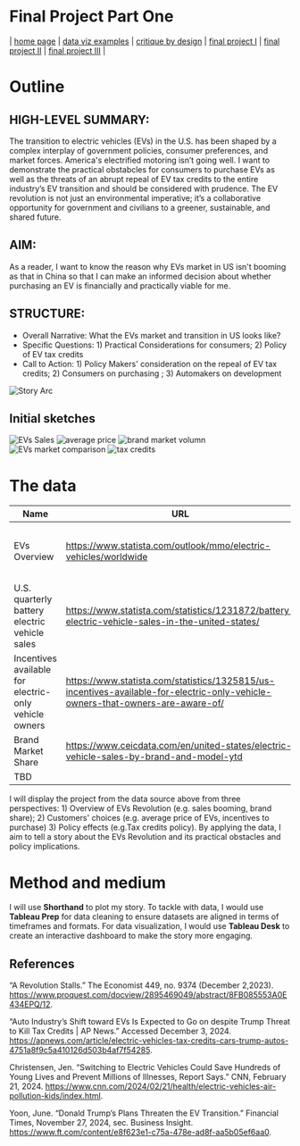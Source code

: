 # Final Project Part One

| [home page](https://myrashen.github.io/Shihan-Shen-portfolio/) | [data viz examples](dataviz-examples) | [critique by design](critique-by-design) | [final project I](final-project-part-one) | [final project II](final-project-part-two) | [final project III](final-project-part-three) |


# Outline 
 
## HIGH-LEVEL SUMMARY:

The transition to electric vehicles (EVs) in the U.S. has been shaped by a complex interplay of government policies, consumer preferences, and market forces. America's electrified motoring isn’t going well. I want to demonstrate the practical obstabcles for consumers to purchase EVs as well as the threats of an abrupt repeal of EV tax credits to the entire industry’s EV transition and should be considered with prudence. The EV revolution is not just an environmental imperative; it’s a collaborative opportunity for government and civilians to a greener, sustainable, and shared future.
 

## AIM:

As a reader, I want to know the reason why EVs market in US isn't booming as that in China so that I can make an informed decision about whether purchasing an EV is financially and practically viable for me. 

## STRUCTURE:

- Overall Narrative: What the EVs market and transition in US looks like?
- Specific Questions: 1) Practical Considerations for consumers; 2) Policy of EV tax credits
- Call to Action: 1) Policy Makers' consideration on the repeal of EV tax credits; 2) Consumers on purchasing ; 3) Automakers on development

![Story Arc](WechatIMG1.jpg)


## Initial sketches

![EVs Sales](21738720148_.pic.jpg)
![average price](31738720169_.pic.jpg)
![brand market volumn](41738720186_.pic.jpg)
![EVs market comparison](51738720204_.pic.jpg)
![tax credits](61738720217_.pic.jpg)





# The data

| Name | URL | Description |
|------|-----|-------------|
|EVs Overview|https://www.statista.com/outlook/mmo/electric-vehicles/worldwide|Several highlights in EVs Revolution worldwide.|
|U.S. quarterly battery electric vehicle sales|https://www.statista.com/statistics/1231872/battery-electric-vehicle-sales-in-the-united-states/|U.S. EVs sales market booming|
|Incentives available for electric-only vehicle owners|https://www.statista.com/statistics/1325815/us-incentives-available-for-electric-only-vehicle-owners-that-owners-are-aware-of/|A survey carried in the U.S. of the tax rebates or discounts.|
|Brand Market Share|https://www.ceicdata.com/en/united-states/electric-vehicle-sales-by-brand-and-model-ytd|Each Brand Share|
|TBD|

I will display the project from the data source above from three perspectives: 1) Overview of EVs Revolution (e.g. sales booming, brand share); 2) Customers' choices (e.g. average price of EVs, incentives to purchase) 3) Policy effects (e.g.Tax credits policy). By applying the data, I aim to tell a story about the EVs Revolution and its practical obstacles and policy implications.

# Method and medium

I will use **Shorthand** to plot my story. To tackle with data, I would use **Tableau Prep** for data cleaning to ensure datasets are aligned in terms of timeframes and formats. For data visualization, I would use **Tableau Desk** to create an interactive dashboard to make the story more engaging.

## References
“A Revolution Stalls.” The Economist 449, no. 9374 (December 2,2023). https://www.proquest.com/docview/2895469049/abstract/8FB085553A0E434EPQ/12.

“Auto Industry’s Shift toward EVs Is Expected to Go on despite Trump Threat to Kill Tax Credits | AP News.” Accessed December 3, 2024. https://apnews.com/article/electric-vehicles-tax-credits-cars-trump-autos-4751a8f9c5a410126d503b4af7f54285.

Christensen, Jen. “Switching to Electric Vehicles Could Save Hundreds of Young Lives and Prevent Millions of Illnesses, Report Says.” CNN, February 21, 2024. https://www.cnn.com/2024/02/21/health/electric-vehicles-air-pollution-kids/index.html.

Yoon, June. “Donald Trump’s Plans Threaten the EV Transition.” Financial Times, November 27, 2024, sec. Business Insight. https://www.ft.com/content/e8f623e1-c75a-478e-ad8f-aa5b05ef6aa0.


